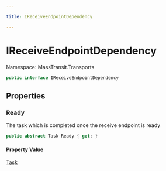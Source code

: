 ```yaml
---

title: IReceiveEndpointDependency

---
```


# IReceiveEndpointDependency

Namespace: MassTransit.Transports

```csharp
public interface IReceiveEndpointDependency
```

## Properties

### **Ready**

The task which is completed once the receive endpoint is ready

```csharp
public abstract Task Ready { get; }
```

#### Property Value

[Task](https://learn.microsoft.com/en-us/dotnet/api/system.threading.tasks.task)<br/>
